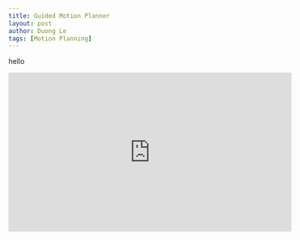 ```yaml
---
title: Guided Motion Planner
layout: post
author: Duong Le
tags: [Motion Planning]
---
```


hello

<iframe width="560" height="315" src="https://www.youtube.com/embed/Xu-mgBH3NiQ?si=dwiO7IRZsB1mmPdP" title="YouTube video player" frameborder="0" allow="accelerometer; autoplay; clipboard-write; encrypted-media; gyroscope; picture-in-picture; web-share" allowfullscreen></iframe>
